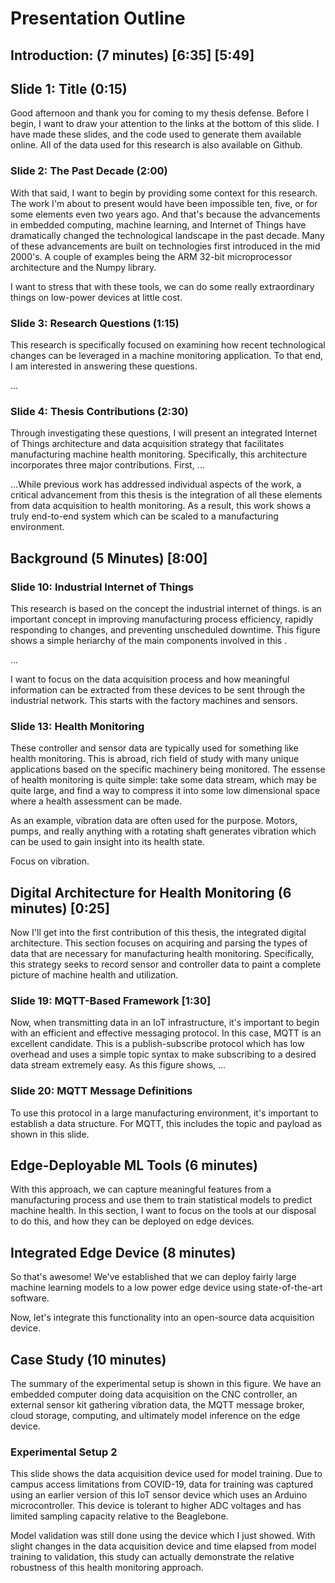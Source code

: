 # Presentation Outline

## Introduction: (7 minutes) [6:35] [5:49]

## Slide 1: Title (0:15)

Good afternoon and thank you for coming to my thesis defense. Before I begin, I want to draw your attention to the links at the bottom of this slide. I have made these slides, and the code used to generate them available online. All of the data used for this research is also available on Github.

### Slide 2: The Past Decade (2:00)

With that said, I want to begin by providing some context for this research. The work I'm about to present would have been impossible ten, five, or for some elements even two years ago. And that's because the advancements in embedded computing, machine learning, and Internet of Things have dramatically changed the technological landscape in the past decade. Many of these advancements are built on technologies first introduced in the mid 2000's. A couple of examples being the ARM 32-bit microprocessor architecture and the Numpy library. 

I want to stress that with these tools, we can do some really extraordinary things on low-power devices at little cost. 
  
### Slide 3: Research Questions (1:15)

This research is specifically focused on examining how recent technological changes can be leveraged in a machine monitoring application. To that end, I am interested in answering these questions. 

...


### Slide 4: Thesis Contributions (2:30)

Through investigating these questions, I will present an integrated Internet of Things architecture and data acquisition strategy that facilitates manufacturing machine health monitoring. Specifically, this architecture incorporates three major contributions. First, ...

...While previous work has addressed individual aspects of the work, a critical advancement from this thesis is the integration of all these elements from data acquisition to health monitoring. As a result, this work shows a truly end-to-end system which can be scaled to a manufacturing environment.

## Background (5 Minutes) [8:00]

### Slide 10: Industrial Internet of Things

This research is based on the concept the industrial internet of things. is an important concept in improving manufacturing process efficiency, rapidly responding to changes, and preventing unscheduled downtime. This figure shows a simple heriarchy of the main components involved in this .

...

I want to focus on the data acquisition process and how meaningful information can be extracted from these devices to be sent through the industrial network. This starts with the factory machines and sensors.

### Slide 13: Health Monitoring

These controller and sensor data are typically used for something like health monitoring. This is abroad, rich field of study with many unique applications based on the specific machinery being monitored. The essense of health monitoring is quite simple: take some data stream, which may be quite large, and find a way to compress it into some low dimensional space where a health assessment can be made. 

As an example, vibration data are often used for the purpose. Motors, pumps, and really anything with a rotating shaft generates vibration which can be used to gain insight into its health state. 

Focus on vibration.

## Digital Architecture for Health Monitoring (6 minutes) [0:25]

Now I'll get into the first contribution of this thesis, the integrated digital architecture. This section focuses on acquiring and parsing the types of data that are necessary for manufacturing health monitoring. Specifically, this strategy seeks to record sensor and controller data to paint a complete picture of machine health and utilization.

### Slide 19: MQTT-Based Framework [1:30]

Now, when transmitting data in an IoT infrastructure, it's important to begin with an efficient and effective messaging protocol. In this case, MQTT is an excellent candidate. This is a publish-subscribe protocol which has low overhead and uses a simple topic syntax to make subscribing to a desired data stream extremely easy. As this figure shows, ...

### Slide 20: MQTT Message Definitions 

To use this protocol in a large manufacturing environment, it's important to establish a data structure. For MQTT, this includes the topic and payload as shown in this slide.

## Edge-Deployable ML Tools (6 minutes)

With this approach, we can capture meaningful features from a manufacturing process and use them to train statistical models to predict machine health. In this section, I want to focus on the tools at our disposal to do this, and how they can be deployed on edge devices. 

## Integrated Edge Device (8 minutes)

So that's awesome! We've established that we can deploy fairly large machine learning models to a low power edge device using state-of-the-art software.

Now, let's integrate this functionality into an open-source data acquisition device.

## Case Study (10 minutes)

The summary of the experimental setup is shown in this figure. We have an embedded computer doing data acquisition on the CNC controller, an external sensor kit gathering vibration data, the MQTT message broker, cloud storage, computing, and ultimately model inference on the edge device.

### Experimental Setup 2

This slide shows the data acquisition device used for model training. Due to campus access limitations from COVID-19, data for training was captured using an earlier version of this IoT sensor device which uses an Arduino microcontroller. This device is tolerant to higher ADC voltages and has limited sampling capacity relative to the Beaglebone. 

Model validation was still done using the device which I just showed. With slight changes in the data acquisition device and time elapsed from model training to validation, this study can actually demonstrate the relative robustness of this health monitoring approach. 

